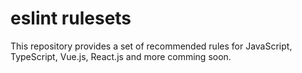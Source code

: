 # eslint rulesets

This repository provides a set of recommended rules for JavaScript, TypeScript, Vue.js, React.js and more comming soon.

